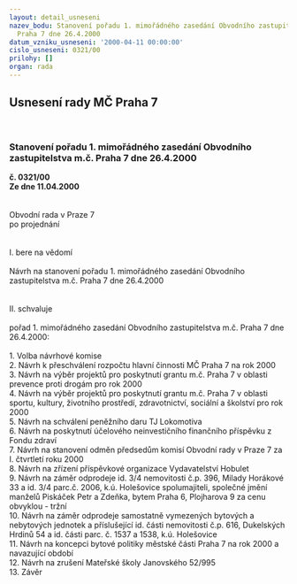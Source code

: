 ```yaml
---
layout: detail_usneseni
nazev_bodu: Stanovení pořadu 1. mimořádného zasedání Obvodního zastupitelstva m.č.
  Praha 7 dne 26.4.2000
datum_vzniku_usneseni: '2000-04-11 00:00:00'
cislo_usneseni: 0321/00
prilohy: []
organ: rada
---
```

<div id="ucUsn_pList" class="usn">
	<span><h2>Usnesení rady MČ Praha 7 </h2>
<br></span><div class="standBody">
<span><h3>Stanovení pořadu 1. mimořádného zasedání Obvodního zastupitelstva m.č. Praha 7 dne 26.4.2000</h3></span><div class="center">
		<strong>č. 0321/00</strong><br>
	</div>
<div class="center">
		<strong>Ze dne 11.04.2000</strong><br><br>
	</div>
<br>Obvodní rada v Praze 7<br>po projednání<br><br><br>I.	bere na vědomí<br><br> Návrh na stanovení pořadu 1. mimořádného zasedání Obvodního zastupitelstva m.č. Praha 7 dne 26.4.2000<br><br><br>II.	schvaluje <br><br>pořad 1. mimořádného zasedání Obvodního zastupitelstva m.č. Praha 7 dne 26.4.2000:<br><br>1.   Volba návrhové komise<br>2.   Návrh k přeschválení rozpočtu hlavní činnosti MČ Praha 7 na rok 2000 <br>3.   Návrh na výběr projektů pro poskytnutí grantu m.č. Praha 7 v oblasti prevence proti drogám pro   	rok 2000<br>4.   Návrh na výběr projektů pro poskytnutí grantu m.č. Praha 7 v oblasti sportu, kultury,  životního   	  	prostředí, zdravotnictví, sociální a školství pro rok 2000<br>5.   Návrh na schválení peněžního daru TJ Lokomotiva<br>6.   Návrh na poskytnutí účelového neinvestičního finančního příspěvku z Fondu zdraví<br>7.   Návrh na stanovení odměn předsedům komisí Obvodní rady v Praze 7 za I. čtvrtletí roku 2000    	 <br>8.   Návrh na zřízení příspěvkové organizace Vydavatelství Hobulet   	<br>9.   Návrh na záměr odprodeje id. 3/4 nemovitosti č.p. 396, Milady Horákové 33 	a id. 3/4 parc.č. 2006,   	k.ú. Holešovice spolumajiteli, společné jmění manželů Piskáček Petr a Zdeňka, bytem Praha 6, 	Plojharova 9 za cenu obvyklou - tržní<br>10.  Návrh na záměr odprodeje samostatně vymezených bytových a nebytových jednotek a příslušející 	id. části nemovitosti č.p. 616, Dukelských Hrdinů 54 a id. části parc. č. 1537 a 1538, k.ú. 	Holešovice<br>11.  Návrh na koncepci bytové politiky městské části Praha 7 na rok 2000 a navazující období<br>12.  Návrh na zrušení Mateřské školy Janovského 52/995<br>13.  Závěr<br> <br>
</div>
</div>